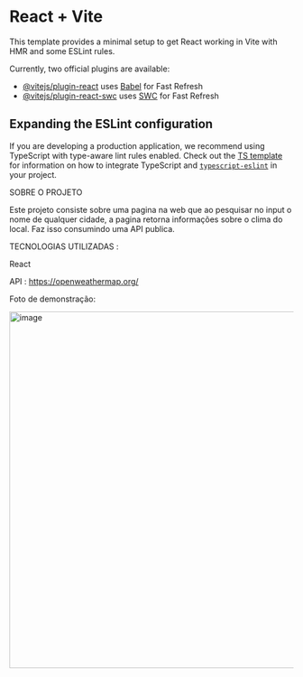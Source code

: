# React + Vite

This template provides a minimal setup to get React working in Vite with HMR and some ESLint rules.

Currently, two official plugins are available:

- [@vitejs/plugin-react](https://github.com/vitejs/vite-plugin-react/blob/main/packages/plugin-react) uses [Babel](https://babeljs.io/) for Fast Refresh
- [@vitejs/plugin-react-swc](https://github.com/vitejs/vite-plugin-react/blob/main/packages/plugin-react-swc) uses [SWC](https://swc.rs/) for Fast Refresh

## Expanding the ESLint configuration

If you are developing a production application, we recommend using TypeScript with type-aware lint rules enabled. Check out the [TS template](https://github.com/vitejs/vite/tree/main/packages/create-vite/template-react-ts) for information on how to integrate TypeScript and [`typescript-eslint`](https://typescript-eslint.io) in your project.

SOBRE O PROJETO 

Este projeto consiste sobre uma pagina na web que ao pesquisar no input o nome de qualquer cidade, a pagina retorna informações sobre o clima do local.
Faz isso consumindo uma API publica.

TECNOLOGIAS UTILIZADAS :

React

API : https://openweathermap.org/

Foto de demonstração:

<img width="1008" height="632" alt="image" src="https://github.com/user-attachments/assets/5050506b-a318-426e-bb2d-667925d1f645" />



